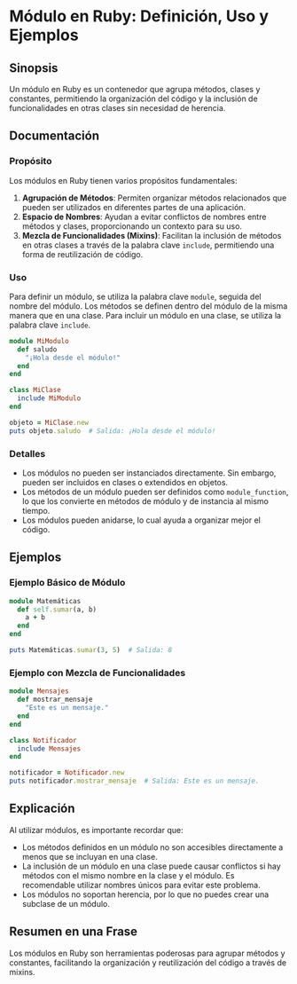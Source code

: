 <!--
Meta Description: # Módulo en Ruby: Definición, Uso y Ejemplos ## Sinopsis Un módulo en Ruby es un contenedor que agrupa métodos, clases y constantes, permitiendo la or...
Meta Keywords: módulo, métodos, los, una, end
-->

# Módulo en Ruby: Definición, Uso y Ejemplos

## Sinopsis
Un módulo en Ruby es un contenedor que agrupa métodos, clases y constantes, permitiendo la organización del código y la inclusión de funcionalidades en otras clases sin necesidad de herencia.

## Documentación
### Propósito
Los módulos en Ruby tienen varios propósitos fundamentales:
1. **Agrupación de Métodos**: Permiten organizar métodos relacionados que pueden ser utilizados en diferentes partes de una aplicación.
2. **Espacio de Nombres**: Ayudan a evitar conflictos de nombres entre métodos y clases, proporcionando un contexto para su uso.
3. **Mezcla de Funcionalidades (Mixins)**: Facilitan la inclusión de métodos en otras clases a través de la palabra clave `include`, permitiendo una forma de reutilización de código.

### Uso
Para definir un módulo, se utiliza la palabra clave `module`, seguida del nombre del módulo. Los métodos se definen dentro del módulo de la misma manera que en una clase. Para incluir un módulo en una clase, se utiliza la palabra clave `include`.

```ruby
module MiModulo
  def saludo
    "¡Hola desde el módulo!"
  end
end

class MiClase
  include MiModulo
end

objeto = MiClase.new
puts objeto.saludo  # Salida: ¡Hola desde el módulo!
```

### Detalles
- Los módulos no pueden ser instanciados directamente. Sin embargo, pueden ser incluidos en clases o extendidos en objetos.
- Los métodos de un módulo pueden ser definidos como `module_function`, lo que los convierte en métodos de módulo y de instancia al mismo tiempo.
- Los módulos pueden anidarse, lo cual ayuda a organizar mejor el código.

## Ejemplos
### Ejemplo Básico de Módulo
```ruby
module Matemáticas
  def self.sumar(a, b)
    a + b
  end
end

puts Matemáticas.sumar(3, 5)  # Salida: 8
```

### Ejemplo con Mezcla de Funcionalidades
```ruby
module Mensajes
  def mostrar_mensaje
    "Este es un mensaje."
  end
end

class Notificador
  include Mensajes
end

notificador = Notificador.new
puts notificador.mostrar_mensaje  # Salida: Este es un mensaje.
```

## Explicación
Al utilizar módulos, es importante recordar que:
- Los métodos definidos en un módulo no son accesibles directamente a menos que se incluyan en una clase.
- La inclusión de un módulo en una clase puede causar conflictos si hay métodos con el mismo nombre en la clase y el módulo. Es recomendable utilizar nombres únicos para evitar este problema.
- Los módulos no soportan herencia, por lo que no puedes crear una subclase de un módulo.

## Resumen en una Frase
Los módulos en Ruby son herramientas poderosas para agrupar métodos y constantes, facilitando la organización y reutilización del código a través de mixins.